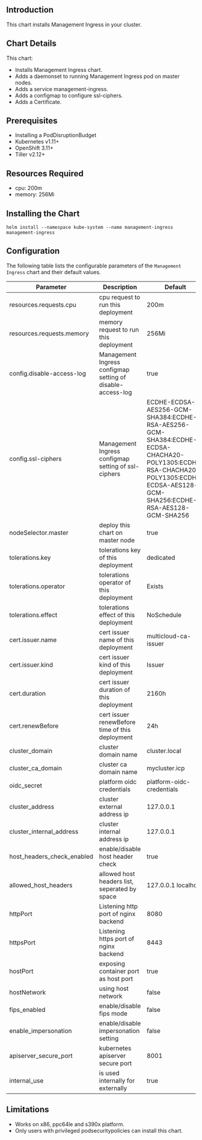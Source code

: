 ## Introduction
This chart installs Management Ingress in your cluster.

## Chart Details
This chart:
* Installs Management Ingress chart.
* Adds a daemonset to running Management Ingress pod on master nodes.
* Adds a service management-ingress.
* Adds a configmap to configure ssl-ciphers.
* Adds a Certificate.

## Prerequisites
* Installing a PodDisruptionBudget
* Kubernetes v1.11+
* OpenShift 3.11+
* Tiller v2.12+

## Resources Required
* cpu: 200m
* memory: 256Mi

## Installing the Chart
```
helm install --namespace kube-system --name management-ingress management-ingress
```

## Configuration
The following table lists the configurable parameters of the `Management Ingress` chart and their default values.

| Parameter                              | Description                                                    | Default                       |
|----------------------------------------|----------------------------------------------------------------|-------------------------------|
| resources.requests.cpu                 | cpu request to run this deployment                             | 200m                          |
| resources.requests.memory              | memory request to run this deployment                          | 256Mi                         |
| config.disable-access-log              | Management Ingress configmap setting of disable-access-log     | true                          |
| config.ssl-ciphers                     | Management Ingress configmap setting of ssl-ciphers            | ECDHE-ECDSA-AES256-GCM-SHA384:ECDHE-RSA-AES256-GCM-SHA384:ECDHE-ECDSA-CHACHA20-POLY1305:ECDHE-RSA-CHACHA20-POLY1305:ECDHE-ECDSA-AES128-GCM-SHA256:ECDHE-RSA-AES128-GCM-SHA256|
| nodeSelector.master                    | deploy this chart on master node                               | true                          |
| tolerations.key                        | tolerations key of this deployment                             | dedicated                     |
| tolerations.operator                   | tolerations operator of this deployment                        | Exists                        |
| tolerations.effect                     | tolerations effect of this deployment                          | NoSchedule                    |
| cert.issuer.name                       | cert issuer name of this deployment                            | multicloud-ca-issuer          |
| cert.issuer.kind                       | cert issuer kind of this deployment                            | Issuer                        |
| cert.duration                          | cert issuer duration of this deployment                        | 2160h                         |
| cert.renewBefore                       | cert issuer renewBefore time of this deployment                | 24h                           |
| cluster_domain                         | cluster domain name                                            | cluster.local                 |
| cluster_ca_domain                      | cluster ca domain name                                         | mycluster.icp                 |
| oidc_secret                            | platform oidc credentials                                      | platform-oidc-credentials     |
| cluster_address                        | cluster external address ip                                    | 127.0.0.1                     |
| cluster_internal_address               | cluster internal address ip                                    | 127.0.0.1                     |
| host_headers_check_enabled             | enable/disable host header check                               | true                          |
| allowed_host_headers                   | allowed host headers list, seperated by space                  | 127.0.0.1 localhost           |
| httpPort                               | Listening http port of nginx backend                           | 8080                          |
| httpsPort                              | Listening https port of nginx backend                          | 8443                          |
| hostPort                               | exposing container port as host port                           | true                          |
| hostNetwork                            | using host network                                             | false                         |
| fips_enabled                           | enable/disable fips mode                                       | false                         |
| enable_impersonation                   | enable/disable impersonation setting                           | false                         |
| apiserver_secure_port                  | kubernetes apiserver secure port                               | 8001                          |
| internal_use                           | is used internally for externally                              | true                          |

## Limitations
* Works on x86, ppc64le and s390x platform.
* Only users with privileged podsecuritypolicies can install this chart.
